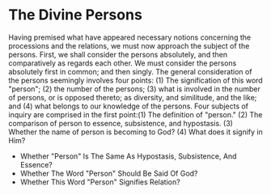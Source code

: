 # The Divine Persons

Having premised what have appeared necessary notions concerning the processions and the relations, we must now approach the subject of the persons.  First, we shall consider the persons absolutely, and then comparatively as regards each other. We must consider the persons absolutely first in common; and then singly.  The general consideration of the persons seemingly involves four points: (1) The signification of this word "person"; (2) the number of the persons; (3) what is involved in the number of persons, or is opposed thereto; as diversity, and similitude, and the like; and (4) what belongs to our knowledge of the persons.  Four subjects of inquiry are comprised in the first point:(1) The definition of "person."
(2) The comparison of person to essence, subsistence, and hypostasis.
(3) Whether the name of person is becoming to God?
(4) What does it signify in Him?

* Whether "Person" Is The Same As Hypostasis, Subsistence, And Essence?
* Whether The Word "Person" Should Be Said Of God?
* Whether This Word "Person" Signifies Relation?